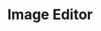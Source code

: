 ---
layout: research/editor/layout
title: Image Editor
permalink: /research/editor
description: "Image Editor"
---